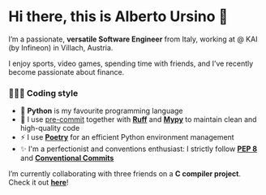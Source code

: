 # Hi there, this is Alberto Ursino 👋

I’m a passionate, **versatile Software Engineer** from Italy, working at @ KAI (by Infineon) in Villach, Austria.

I enjoy sports, video games, spending time with friends, and I’ve recently become passionate about finance.

### 👩🏼‍💻 Coding style

- 🐍 **Python** is my favourite programming language
- 🧼 I use [pre-commit](https://pre-commit.com/) together with **[Ruff](https://github.com/astral-sh/ruff)** and [**Mypy**](https://github.com/python/mypy) to maintain clean and high-quality code
- ⚡ I use **[Poetry](https://python-poetry.org/)** for an efficient Python environment management
- ✨ I'm a perfectionist and conventions enthusiast: I strictly follow [**PEP 8**](https://peps.python.org/pep-0008/) and [**Conventional Commits**](https://www.conventionalcommits.org/en/v1.0.0/)

I’m currently collaborating with three friends on a **C compiler project**. Check it out [**here**](https://github.com/d-u-d-e/c-compiler)!
